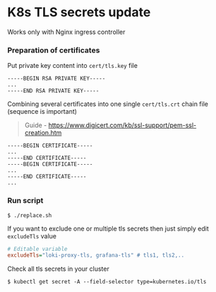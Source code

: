 # K8s TLS secrets update

Works only with Nginx ingress controller

### Preparation of certificates

Put private key content into `cert/tls.key` file

```
-----BEGIN RSA PRIVATE KEY-----
...
-----END RSA PRIVATE KEY-----
```

Combining several certificates into one single `cert/tls.crt` chain file (sequence is important)

> Guide - https://www.digicert.com/kb/ssl-support/pem-ssl-creation.htm

```
-----BEGIN CERTIFICATE-----
...
-----END CERTIFICATE-----
-----BEGIN CERTIFICATE-----
...
-----END CERTIFICATE-----
...
```

### Run script

```shell
$ ./replace.sh
```

If you want to exclude one or multiple tls secrets then just simply edit `excludeTls` value

```ini
# Editable variable
excludeTls="loki-proxy-tls, grafana-tls" # tls1, tls2,..
```

Check all tls secrets in your cluster

```shell
$ kubectl get secret -A --field-selector type=kubernetes.io/tls
```